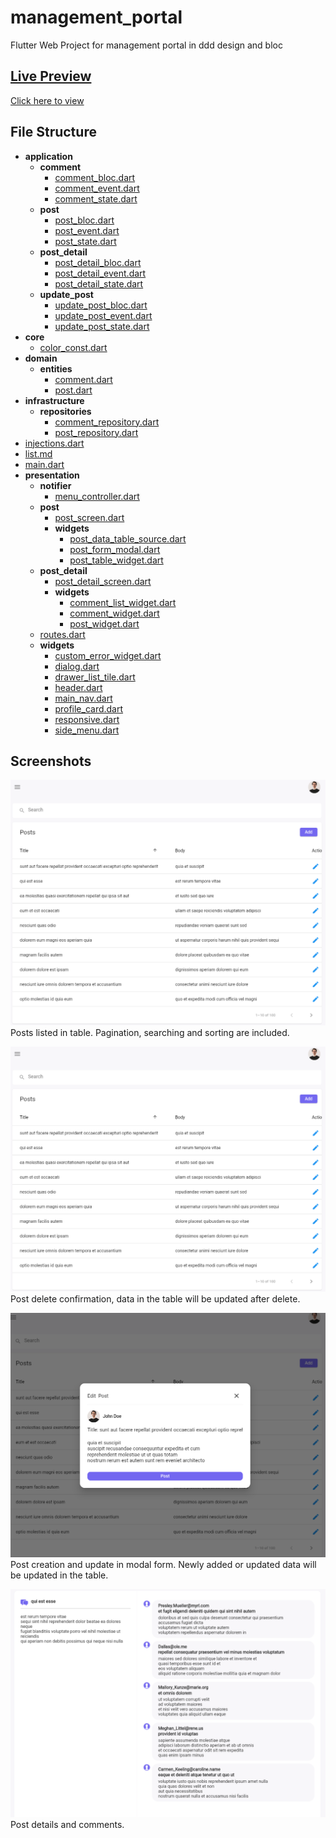 # management_portal

Flutter Web Project for management portal in ddd design and bloc

## [Live Preview](https://muzalee.github.io/post_portal/)
[Click here to view](https://muzalee.github.io/post_portal/)

## File Structure

- __application__
    - __comment__
        - [comment\_bloc.dart](application/comment/comment_bloc.dart)
        - [comment\_event.dart](application/comment/comment_event.dart)
        - [comment\_state.dart](application/comment/comment_state.dart)
    - __post__
        - [post\_bloc.dart](application/post/post_bloc.dart)
        - [post\_event.dart](application/post/post_event.dart)
        - [post\_state.dart](application/post/post_state.dart)
    - __post\_detail__
        - [post\_detail\_bloc.dart](application/post_detail/post_detail_bloc.dart)
        - [post\_detail\_event.dart](application/post_detail/post_detail_event.dart)
        - [post\_detail\_state.dart](application/post_detail/post_detail_state.dart)
    - __update\_post__
        - [update\_post\_bloc.dart](application/update_post/update_post_bloc.dart)
        - [update\_post\_event.dart](application/update_post/update_post_event.dart)
        - [update\_post\_state.dart](application/update_post/update_post_state.dart)
- __core__
    - [color\_const.dart](core/color_const.dart)
- __domain__
    - __entities__
        - [comment.dart](domain/entities/comment.dart)
        - [post.dart](domain/entities/post.dart)
- __infrastructure__
    - __repositories__
        - [comment\_repository.dart](infrastructure/repositories/comment_repository.dart)
        - [post\_repository.dart](infrastructure/repositories/post_repository.dart)
- [injections.dart](injections.dart)
- [list.md](list.md)
- [main.dart](main.dart)
- __presentation__
    - __notifier__
        - [menu\_controller.dart](presentation/notifier/menu_controller.dart)
    - __post__
        - [post\_screen.dart](presentation/post/post_screen.dart)
        - __widgets__
            - [post\_data\_table\_source.dart](presentation/post/widgets/post_data_table_source.dart)
            - [post\_form\_modal.dart](presentation/post/widgets/post_form_modal.dart)
            - [post\_table\_widget.dart](presentation/post/widgets/post_table_widget.dart)
    - __post\_detail__
        - [post\_detail\_screen.dart](presentation/post_detail/post_detail_screen.dart)
        - __widgets__
            - [comment\_list\_widget.dart](presentation/post_detail/widgets/comment_list_widget.dart)
            - [comment\_widget.dart](presentation/post_detail/widgets/comment_widget.dart)
            - [post\_widget.dart](presentation/post_detail/widgets/post_widget.dart)
    - [routes.dart](presentation/routes.dart)
    - __widgets__
        - [custom\_error\_widget.dart](presentation/widgets/custom_error_widget.dart)
        - [dialog.dart](presentation/widgets/dialog.dart)
        - [drawer\_list\_tile.dart](presentation/widgets/drawer_list_tile.dart)
        - [header.dart](presentation/widgets/header.dart)
        - [main\_nav.dart](presentation/widgets/main_nav.dart)
        - [profile\_card.dart](presentation/widgets/profile_card.dart)
        - [responsive.dart](presentation/widgets/responsive.dart)
        - [side\_menu.dart](presentation/widgets/side_menu.dart)


## Screenshots

![Post List](https://github.com/muzalee/management_portal/blob/master/screenshots/posts.png)
Posts listed in table. Pagination, searching and sorting are included.

![Delete Post](https://github.com/muzalee/management_portal/blob/master/screenshots/posts.png)
Post delete confirmation, data in the table will be updated after delete.

![Form](https://github.com/muzalee/management_portal/blob/master/screenshots/edit_create.png)
Post creation and update in modal form. Newly added or updated data will be updated in the table.

![Detail and Comment](https://github.com/muzalee/management_portal/blob/master/screenshots/detail.png)
Post details and comments.
